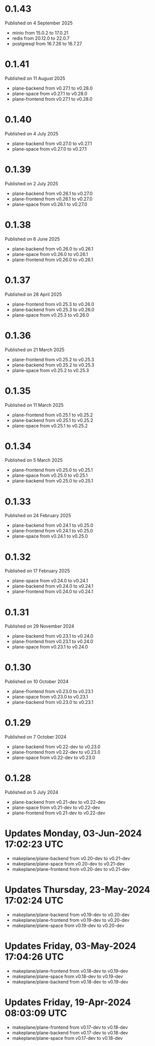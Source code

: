 # 0.1.43

Published on 4 September 2025

- minio from 15.0.2 to 17.0.21
- redis from 20.12.0 to 22.0.7
- postgresql from 16.7.26 to 16.7.27

# 0.1.41

Published on 11 August 2025

- plane-backend from v0.27.1 to v0.28.0
- plane-space from v0.27.1 to v0.28.0
- plane-frontend from v0.27.1 to v0.28.0

# 0.1.40

Published on 4 July 2025

- plane-backend from v0.27.0 to v0.27.1
- plane-space from v0.27.0 to v0.27.1

# 0.1.39

Published on 2 July 2025

- plane-backend from v0.26.1 to v0.27.0
- plane-frontend from v0.26.1 to v0.27.0
- plane-space from v0.26.1 to v0.27.0

# 0.1.38

Published on 6 June 2025

- plane-backend from v0.26.0 to v0.26.1
- plane-space from v0.26.0 to v0.26.1
- plane-frontend from v0.26.0 to v0.26.1

# 0.1.37

Published on 28 April 2025

- plane-frontend from v0.25.3 to v0.26.0
- plane-backend from v0.25.3 to v0.26.0
- plane-space from v0.25.3 to v0.26.0

# 0.1.36

Published on 21 March 2025

- plane-frontend from v0.25.2 to v0.25.3
- plane-backend from v0.25.2 to v0.25.3
- plane-space from v0.25.2 to v0.25.3

# 0.1.35

Published on 11 March 2025

- plane-frontend from v0.25.1 to v0.25.2
- plane-backend from v0.25.1 to v0.25.2
- plane-space from v0.25.1 to v0.25.2

# 0.1.34

Published on 5 March 2025

- plane-frontend from v0.25.0 to v0.25.1
- plane-space from v0.25.0 to v0.25.1
- plane-backend from v0.25.0 to v0.25.1

# 0.1.33

Published on 24 February 2025

- plane-backend from v0.24.1 to v0.25.0
- plane-frontend from v0.24.1 to v0.25.0
- plane-space from v0.24.1 to v0.25.0

# 0.1.32

Published on 17 February 2025

- plane-space from v0.24.0 to v0.24.1
- plane-backend from v0.24.0 to v0.24.1
- plane-frontend from v0.24.0 to v0.24.1

# 0.1.31

Published on 29 November 2024

- plane-backend from v0.23.1 to v0.24.0
- plane-frontend from v0.23.1 to v0.24.0
- plane-space from v0.23.1 to v0.24.0

# 0.1.30

Published on 10 October 2024

- plane-frontend from v0.23.0 to v0.23.1
- plane-space from v0.23.0 to v0.23.1
- plane-backend from v0.23.0 to v0.23.1

# 0.1.29

Published on 7 October 2024

- plane-backend from v0.22-dev to v0.23.0
- plane-frontend from v0.22-dev to v0.23.0
- plane-space from v0.22-dev to v0.23.0

# 0.1.28

Published on 5 July 2024

- plane-backend from v0.21-dev to v0.22-dev
- plane-space from v0.21-dev to v0.22-dev
- plane-frontend from v0.21-dev to v0.22-dev

# Updates Monday, 03-Jun-2024 17:02:23 UTC
- makeplane/plane-backend from v0.20-dev to v0.21-dev
- makeplane/plane-space from v0.20-dev to v0.21-dev
- makeplane/plane-frontend from v0.20-dev to v0.21-dev

# Updates Thursday, 23-May-2024 17:02:24 UTC
- makeplane/plane-backend from v0.19-dev to v0.20-dev
- makeplane/plane-frontend from v0.19-dev to v0.20-dev
- makeplane/plane-space from v0.19-dev to v0.20-dev

# Updates Friday, 03-May-2024 17:04:26 UTC
- makeplane/plane-frontend from v0.18-dev to v0.19-dev
- makeplane/plane-space from v0.18-dev to v0.19-dev
- makeplane/plane-backend from v0.18-dev to v0.19-dev

# Updates Friday, 19-Apr-2024 08:03:09 UTC
- makeplane/plane-frontend from v0.17-dev to v0.18-dev
- makeplane/plane-backend from v0.17-dev to v0.18-dev
- makeplane/plane-space from v0.17-dev to v0.18-dev

